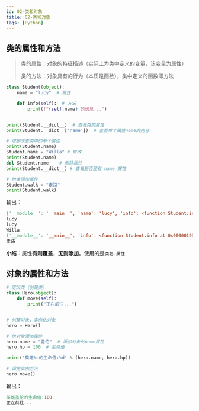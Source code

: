```yaml
---
id: 02-类和对象
title: 02-类和对象
tags: [Python]
---
```


## 类的属性和方法

> 类的属性：对象的特征描述（实际上为类中定义的变量，该变量为属性）
>
> 类的方法：对象具有的行为（本质是函数），类中定义的函数即方法

```python
class Student(object):
    name = "lucy"  # 属性

    def info(self):  # 方法
        print(f"{self.name} 的信息...")


print(Student.__dict__)  # 查看类的属性
print(Student.__dict__['name'])  # 查看单个属性name的内容

# 增删改查类中的单个属性
print(Student.name)
Student.name = "Willa" # 修改
print(Student.name)
del Student.name    # 删除属性
print(Student.__dict__) # 查看是否还有 name 属性

# 给类添加属性
Student.walk = "走路"
print(Student.walk)
```

输出：

```makefile
{'__module__': '__main__', 'name': 'lucy', 'info': <function Student.info at 0x0000019DDC0F8360>, '__dict__': <attribute '__dict__' of 'Student' objects>, '__weakref__': <attribute '__weakref__' of 'Student' objects>, '__doc__': None}
lucy
lucy
Willa
{'__module__': '__main__', 'info': <function Student.info at 0x0000019DDC0F8360>, '__dict__': <attribute '__dict__' of 'Student' objects>, '__weakref__': <attribute '__weakref__' of 'Student' objects>, '__doc__': None}
走路
```

**小结**：属性**有则覆盖**，**无则添加**。使用的是`类名.属性`

## 对象的属性和方法

```python
# 定义类（创建类）
class Hero(object):
    def move(self):
        print("正在前往...")


# 创建对象，实例化对象
hero = Hero()

# 给对象添加属性
hero.name = "盖伦"  # 添加对象的name属性
hero.hp = 100  # 生命值

print('英雄%s的生命值:%d' % (hero.name, hero.hp))

# 调用实例方法
hero.move()
```

输出：

```makefile
英雄盖伦的生命值:100
正在前往...
```

